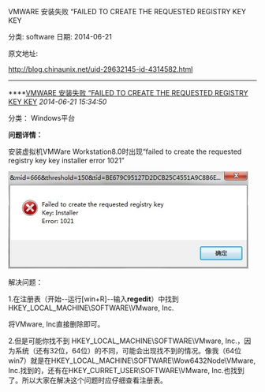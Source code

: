 VMWARE 安装失败 “FAILED TO CREATE THE REQUESTED REGISTRY KEY KEY

分类: software
日期: 2014-06-21

原文地址: 

http://blog.chinaunix.net/uid-29632145-id-4314582.html

------

****[VMWARE 安装失败 “FAILED TO CREATE THE REQUESTED REGISTRY KEY KEY]() *2014-06-21 15:34:50*

分类： Windows平台

**问题详情：**

安装虚拟机VMWare Workstation8.0时出现“failed to create the requested registry key key installer error 1021”  

![](image-201708311346/16153531-b2db695fd6ef4a5ea0586b0a406b4e18[1].jpg)

解决问题： 



1.在注册表（开始--运行[win+R]--输入**regedit**）中找到HKEY_LOCAL_MACHINE\SOFTWARE\VMware, Inc.

将VMware, Inc直接删除即可。

 2.但是可能你找不到 HKEY_LOCAL_MACHINE\SOFTWARE\VMware, Inc.，因为系统（还有32位，64位）的不同，可能会出现找不到的情况。像我（64位win7）就是在HKEY_LOCAL_MACHINE\SOFTWARE\Wow6432Node\VMware, Inc.找到的，还有在HKEY_CURRET_USER\SOFTWARE\VMware, Inc.也找到了。所以大家在解决这个问题时应仔细查看注册表。
